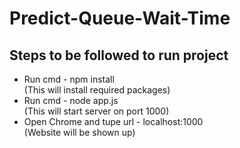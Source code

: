 # Predict-Queue-Wait-Time

<h2>Steps to be followed to run project </h2>
<ul>
  <li>Run cmd - npm install</li> (This will install required packages)
  <li>Run cmd - node app.js</li> (This will start server on port 1000)
  <li>Open Chrome and tupe url - localhost:1000 </li> (Website will be shown up)
</ul>
